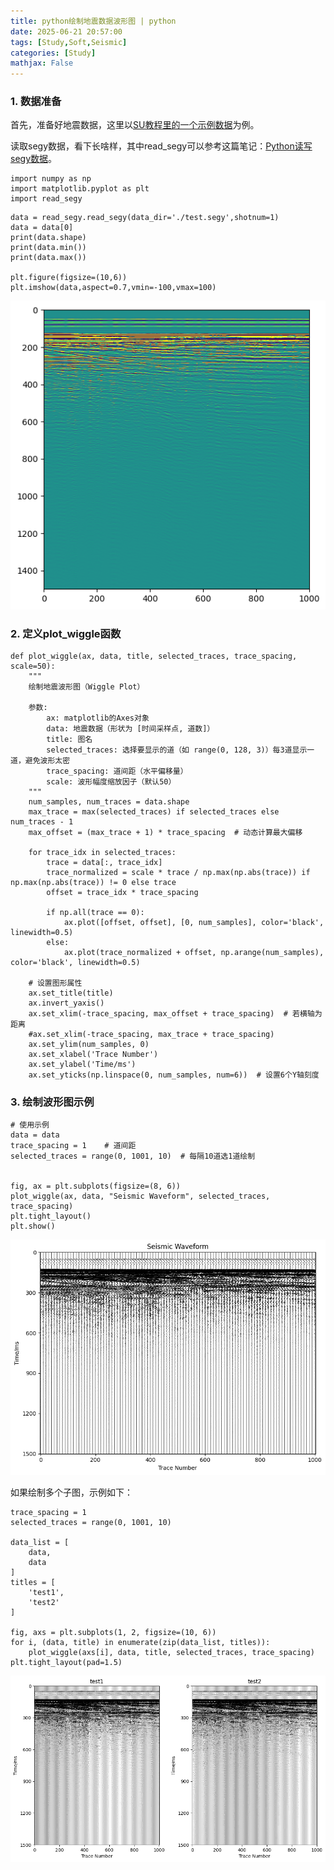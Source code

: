 ```yaml
---
title: python绘制地震数据波形图 | python
date: 2025-06-21 20:57:00
tags: [Study,Soft,Seismic]
categories: [Study]
mathjax: False
---
```


### 1. 数据准备

首先，准备好地震数据，这里以[SU教程里的一个示例数据](https://nextcloud.seismic-unix.org/index.php/s/Bc7RgbwiGdCBZ8A)为例。

读取segy数据，看下长啥样，其中read_segy可以参考这篇笔记：[Python读写segy数据](https://cocklebur0924.github.io/2024/02/27/Python02_readsegy/)。

```
import numpy as np
import matplotlib.pyplot as plt
import read_segy
```

```
data = read_segy.read_segy(data_dir='./test.segy',shotnum=1)
data = data[0]
print(data.shape)
print(data.min())
print(data.max())

plt.figure(figsize=(10,6))
plt.imshow(data,aspect=0.7,vmin=-100,vmax=100)
```

![test_data](/images/Soft/python06_1.png)

### 2. 定义plot_wiggle函数

```
def plot_wiggle(ax, data, title, selected_traces, trace_spacing, scale=50):
    """
    绘制地震波形图（Wiggle Plot）
    
    参数:
        ax: matplotlib的Axes对象
        data: 地震数据（形状为 [时间采样点, 道数]）
        title: 图名
        selected_traces: 选择要显示的道（如 range(0, 128, 3)）每3道显示一道，避免波形太密
        trace_spacing: 道间距（水平偏移量）
        scale: 波形幅度缩放因子（默认50）
    """
    num_samples, num_traces = data.shape
    max_trace = max(selected_traces) if selected_traces else num_traces - 1
    max_offset = (max_trace + 1) * trace_spacing  # 动态计算最大偏移
    
    for trace_idx in selected_traces:
        trace = data[:, trace_idx]
        trace_normalized = scale * trace / np.max(np.abs(trace)) if np.max(np.abs(trace)) != 0 else trace
        offset = trace_idx * trace_spacing
        
        if np.all(trace == 0):
            ax.plot([offset, offset], [0, num_samples], color='black', linewidth=0.5)
        else:
            ax.plot(trace_normalized + offset, np.arange(num_samples), color='black', linewidth=0.5)
    
    # 设置图形属性
    ax.set_title(title)
    ax.invert_yaxis()  
    ax.set_xlim(-trace_spacing, max_offset + trace_spacing)  # 若横轴为距离
    #ax.set_xlim(-trace_spacing, max_trace + trace_spacing) 
    ax.set_ylim(num_samples, 0)
    ax.set_xlabel('Trace Number')
    ax.set_ylabel('Time/ms')
    ax.set_yticks(np.linspace(0, num_samples, num=6))  # 设置6个Y轴刻度
```

### 3. 绘制波形图示例

```
# 使用示例
data = data
trace_spacing = 1    # 道间距
selected_traces = range(0, 1001, 10)  # 每隔10道选1道绘制


fig, ax = plt.subplots(figsize=(8, 6))
plot_wiggle(ax, data, "Seismic Waveform", selected_traces, trace_spacing)
plt.tight_layout()
plt.show()
```

![test_data](/images/Soft/python06_2.png)

如果绘制多个子图，示例如下：
```
trace_spacing = 1
selected_traces = range(0, 1001, 10)  

data_list = [
    data,
    data
]
titles = [
    'test1',
    'test2'
]

fig, axs = plt.subplots(1, 2, figsize=(10, 6))
for i, (data, title) in enumerate(zip(data_list, titles)):
    plot_wiggle(axs[i], data, title, selected_traces, trace_spacing)
plt.tight_layout(pad=1.5)
```

![test_data](/images/Soft/python06_3.png)